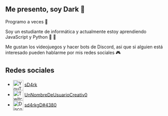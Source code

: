 ## Me presento, soy Dark 🤠

Programo a veces 🤡

Soy un estudiante de informática y actualmente estoy aprendiendo JavaScript y Python 🍵 🐍

Me gustan los videojuegos y hacer bots de Discord, asi que si alguien está interesado pueden hablarme por mis redes sociales 🎮
<br />

   ## Redes sociales
   - <img src="https://simpleicons.org/icons/youtube.svg" alt="YouTube" width="32" align="center">  [sD4rk](https://www.youtube.com/channel/UCzmt2zezY3JIenXQk7hCkpg)
   - <img src="https://simpleicons.org/icons/twitch.svg" alt="Twitch" width="32" align="center">  [UnNombreDeUsuarioCreativ0](https://www.twitch.tv/unnombredeusuariocreativ0)
   - <img src="https://simpleicons.org/icons/discord.svg" alt="Discord" width="32" align="center">  [sd4rkgD#4380](https://discord.gg/P3xmjdx)
   <div>
